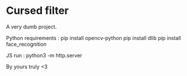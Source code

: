 # Cursed filter
A very dumb project.

Python requirements :
pip install opencv-python
pip install dlib
pip install face_recognition


JS run :
python3 -m http.server

By yours truly <3